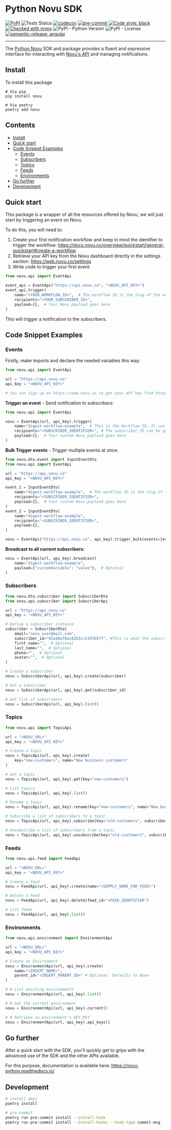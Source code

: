 # Python Novu SDK

[![PyPI](https://img.shields.io/pypi/v/novu?color=blue)](https://pypi.org/project/novu/)
![Tests Status](https://github.com/novuhq/novu-python/actions/workflows/.github/workflows/tests.yml/badge.svg)
[![codecov](https://codecov.io/gh/novuhq/novu-python/branch/main/graph/badge.svg?token=RON7F8QTZX)](https://codecov.io/gh/novuhq/novu-python)
[![pre-commit](https://img.shields.io/badge/pre--commit-enabled-brightgreen?logo=pre-commit&logoColor=white)](https://github.com/pre-commit/pre-commit)
[![Code style: black](https://img.shields.io/badge/code%20style-black-000000.svg)](https://github.com/psf/black)
[![Checked with mypy](http://www.mypy-lang.org/static/mypy_badge.svg)](http://mypy-lang.org/)
![PyPI - Python Version](https://img.shields.io/pypi/pyversions/novu)
![PyPI - License](https://img.shields.io/pypi/l/novu)
[![semantic-release: angular](https://img.shields.io/badge/semantic--release-angular-e10079?logo=semantic-release)](https://github.com/semantic-release/semantic-release)

---

The [Python Novu](https://novu.co) SDK and package provides a fluent and expressive interface for interacting with [Novu's API](https://api.novu.co/api) and managing notifications.

## Install

To install this package

```shell
# Via pip
pip install novu

# Via poetry
poetry add novu
```

## Contents

- [Install](#install)
- [Quick start](#quick-start)
- [Code Snippet Examples](#code-snippet-examples)
  - [Events](#events)
  - [Subscribers](#subscribers)
  - [Topics](#topics)
  - [Feeds](#feeds)
  - [Environments](#environments)
- [Go further](#go-further)
- [Development](#development)

## Quick start

This package is a wrapper of all the resources offered by Novu, we will just start by triggering an event on Novu.

To do this, you will need to:

1. Create your first notification workflow and keep in mind the identifier to trigger the workflow: https://docs.novu.co/overview/quickstart/general-quickstart#create-a-workflow
2. Retrieve your API key from the Novu dashboard directly in the settings section: https://web.novu.co/settings
3. Write code to trigger your first event:

```python
from novu.api import EventApi

event_api = EventApi("https://api.novu.co", "<NOVU_API_KEY>")
event_api.trigger(
    name="<YOUR_WORKFLOW_ID>",  # The workflow ID is the slug of the workflow name. It can be found on the workflow page.
    recipients="<YOUR_SUBSCRIBER_ID>",
    payload={},  # Your Novu payload goes here
)
```

This will trigger a notification to the subscribers.

## Code Snippet Examples

### Events

Firstly, make imports and declare the needed variables this way:

```python
from novu.api import EventApi

url = "https://api.novu.co"
api_key = "<NOVU_API_KEY>"

# You can sign up on https://web.novu.co to get your API key from https://web.novu.co/settings
```

**Trigger an event** - Send notification to subscribers:

```python
from novu.api import EventApi

novu = EventApi(url, api_key).trigger(
    name="digest-workflow-example",  # This is the Workflow ID. It can be found on the workflow page.
    recipients="<SUBSCRIBER_IDENTIFIER>", # The subscriber ID can be gotten from the dashboard.
    payload={},  # Your custom Novu payload goes here
)
```

**Bulk Trigger events** - Trigger multiple events at once:

```python
from novu.dto.event import InputEventDto
from novu.api import EventApi

url = "https://api.novu.co"
api_key = "<NOVU_API_KEY>"

event_1 = InputEventDto(
    name="digest-workflow-example",  # The workflow ID is the slug of the workflow name. It can be found on the workflow page.
    recipients="<SUBSCRIBER_IDENTIFIER>",
    payload={},  # Your custom Novu payload goes here
)
event_2 = InputEventDto(
    name="digest-workflow-example",
    recipients="<SUBSCRIBER_IDENTIFIER>",
    payload={},
)

novu = EventApi("https://api.novu.co", api_key).trigger_bulk(events=[event1, event2])
```

**Broadcast to all current subscribers:**

```python
novu = EventApi(url, api_key).broadcast(
    name="digest-workflow-example",
    payload={"customVariable": "value"},  # Optional
)
```

### Subscribers

```python
from novu.dto.subscriber import SubscriberDto
from novu.api.subscriber import SubscriberApi

url = "https://api.novu.co"
api_key = "<NOVU_API_KEY>"

# Define a subscriber instance
subscriber = SubscriberDto(
    email="novu_user@mail.com",
    subscriber_id="82a48af6ac82b3cc2157b57f", #This is what the subscriber_id looks like
    first_name="",  # Optional
    last_name="",  # Optional
    phone="",  # Optional
    avatar="",  # Optional
)

# Create a subscriber
novu = SubscriberApi(url, api_key).create(subscriber)

# Get a subscriber
novu = SubscriberApi(url, api_key).get(subscriber_id)

# Get list of subscribers
novu = SubscriberApi(url, api_key).list()
```

### Topics

```python
from novu.api import TopicApi

url = "<NOVU_URL>"
api_key = "<NOVU_API_KEY>"

# Create a topic
novu = TopicApi(url, api_key).create(
    key="new-customers", name="New business customers"
)

# Get a topic
novu = TopicApi(url, api_key).get(key="new-customers")

# List topics
novu = TopicApi(url, api_key).list()

# Rename a topic
novu = TopicApi(url, api_key).rename(key="new-customers", name="New business customers")

# Subscribe a list of subscribers to a topic
novu = TopicApi(url, api_key).subscribe(key="old-customers", subscribers="<LIST_OF_SUBSCRIBER_IDs>")

# Unsubscribe a list of subscribers from a topic
novu = TopicApi(url, api_key).unsubscribe(key="old-customers", subscribers="<LIST_OF_SUBSCRIBER_IDs>")

```

### Feeds

```python
from novu.api.feed import FeedApi

url = "<NOVU_URL>"
api_key = "<NOVU_API_KEY>"

# Create a Feed
novu = FeedApi(url, api_key).create(name="<SUPPLY_NAME_FOR_FEED>")

# Delete a Feed
novu = FeedApi(url, api_key).delete(feed_id="<FEED_IDENTIFIER")

# List feeds
novu = FeedApi(url, api_key).list()
```

### Environments

```python
from novu.api.environment import EnvironmentApi

url = "<NOVU_URL>"
api_key = "<NOVU_API_KEY>"

# Create an Environment
novu = EnvironmentApi(url, api_key).create(
    name="<INSERT_NAME>",
    parent_id="<INSERT_PARENT_ID>" # Optional. Defaults to None
)

# # List existing environments
novu = EnvironmentApi(url, api_key).list()

# # Get the current environment
novu = EnvironmentApi(url, api_key).current()

# # Retrieve an environment's API_KEY
novu = EnvironmentApi(url, api_key).api_keys()

```

## Go further

After a quick start with the SDK, you'll quickly get to grips with the advanced use of the SDK and the other APIs available.

For this purpose, documentation is available here: https://novu-python.readthedocs.io/

## Development

```bash
# install deps
poetry install

# pre-commit
poetry run pre-commit install --install-hook
poetry run pre-commit install --install-hooks --hook-type commit-msg
```
